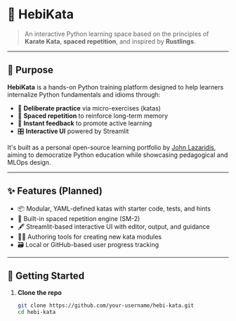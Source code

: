# 🐍 HebiKata

> An interactive Python learning space based on the principles of **Karate Kata**, **spaced repetition**, and inspired by **Rustlings**.

---

## 🎯 Purpose

**HebiKata** is a hands-on Python training platform designed to help learners internalize Python fundamentals and idioms through:

- 🧠 **Deliberate practice** via micro-exercises (katas)
- 🔁 **Spaced repetition** to reinforce long-term memory
- 🧪 **Instant feedback** to promote active learning
- 🎛️ **Interactive UI** powered by Streamlit

It's built as a personal open-source learning portfolio by [John Lazaridis](https://your-portfolio-link), aiming to democratize Python education while showcasing pedagogical and MLOps design.

---

## ✨ Features (Planned)

- 📦 Modular, YAML-defined katas with starter code, tests, and hints
- 🧮 Built-in spaced repetition engine (SM-2)
- 🖋️ Streamlit-based interactive UI with editor, output, and guidance
- 🧑‍🏫 Authoring tools for creating new kata modules
- 🗃️ Local or GitHub-based user progress tracking

---

## 🚀 Getting Started

1. **Clone the repo**  
   ```bash
   git clone https://github.com/your-username/hebi-kata.git
   cd hebi-kata
